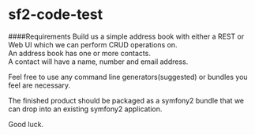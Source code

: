 sf2-code-test
=============

####Requirements
Build us a simple address book with either a REST or Web UI which we can perform CRUD operations on.<br />
An address book has one or more contacts.<br />
A contact will have a name, number and email address. 

Feel free to use any command line generators(suggested) or bundles you feel are necessary.

The finished product should be packaged as a symfony2 bundle that we can drop into an existing symfony2 application.

Good luck.
